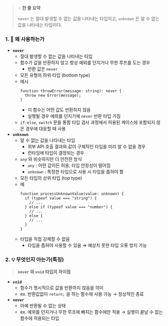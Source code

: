 > 💡 **한 줄 요약**
>
> `never` 는 절대 발생할 수 없는 값을 나타내는 타입이고, `unknown` 은 알 수 없는 값을 나타내는 타입이다.

### 1. 🤔 왜 사용하는가

- **`never`**
  - 절대 발생할 수 없는 값을 나타내는 타입
  - 함수가 값을 반환하지 않고 항상 예외를 던지거나 무한 루프를 도는 경우
    - 반환 값은 `never`
  - 모든 유형의 하위 타입 (bottom type)
  - 예시
    ```tsx
    function throwError(message: string): never {
      throw new Error(message);
    }
    ```
    - 이 함수는 어떤 값도 반환하지 않음
    - 실행될 경우 예외를 던지기에 `never` 반환 타입 가짐
  - `if-else`, `switch` 문을 통함 타입 검사 과정에서 허용된 케이스에 포함되지 않은 경우에 대응할 때 사용
- **`unknown`**
  - 알 수 없는 값을 나타내는 타입
    - 외부 API 호출 결과와 같이 구체적인 타입을 미리 알 수 없을 경우
    - 런타임에 타입이 결정되는 경우
  - `any` 와 비슷하지만 더 안전한 방식
    - `any` : 어떤 값이든 허용, 타입 안정성이 떨어짐
    - `unknown` : 특정한 타입으로 사용 시 타입을 좁혀야 함
  - 모든 타입의 상위 타입 (top type)
  - 예
    ```tsx
    function processUnknownValue(value: unknown) {
      if (typeof value === "string") {
        // ...
      } else if (typeof value === "number") {
        // ...
      } else {
        // ...
      }
    }
    ```
  - 타입을 직접 강제할 수 없음
    - 타입을 좁혀야 사용할 수 있음
      ⇒ 예상치 못한 타입 오류 방지 가능

### 2. 💡 무엇인지 아는가(특징)

> **`never` 와 `void` 타입의 차이점**

- **`void`**
  - 함수가 명시적으로 값을 반환하지 않음을 의미
  - ex. 반환값없이 `return;` 을 하는 함수에 사용 가능
    → 정상적인 종료
- **`never`**
  - 아예 반환될 수 없는 상태
  - ex. 예외를 던지거나 무한 루프에 빠지는 함수에만 적용
    → 실행이 끝날 수 없는 함수에 적용되는 타입
